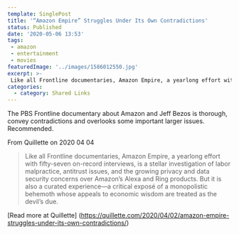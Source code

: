 ```yaml
---
template: SinglePost
title: '“Amazon Empire” Struggles Under Its Own Contradictions'
status: Published
date: '2020-05-06 13:53'
tags:
 - amazon
 - entertainment
 - movies
featuredImage: '../images/1586012550.jpg'
excerpt: >-
 Like all Frontline documentaries, Amazon Empire, a yearlong effort with fifty-seven on-record interviews, is a stellar investigation of labor malpractice, antitrust issues, and the growing privacy and data security concerns over Amazon’s Alexa and Ring products. But it is also a curated experience—a critical exposé of a monopolistic behemoth whose appeals to economic wisdom are treated as the devil’s due.
categories:
  - category: Shared Links
---
```

The PBS Frontline documentary about Amazon and Jeff Bezos is thorough, convey contradictions and overlooks some important larger issues. Recommended.

From Quillette on 2020 04 04
> Like all Frontline documentaries, Amazon Empire, a yearlong effort with fifty-seven on-record interviews, is a stellar investigation of labor malpractice, antitrust issues, and the growing privacy and data security concerns over Amazon’s Alexa and Ring products. But it is also a curated experience—a critical exposé of a monopolistic behemoth whose appeals to economic wisdom are treated as the devil’s due.

[Read more at Quillette] (https://quillette.com/2020/04/02/amazon-empire-struggles-under-its-own-contradictions/)
